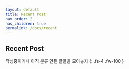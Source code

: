 ```yaml
---
layout: default
title: Recent Post
nav_order: 2
has_children: true
permalink: /docs/recent
---
```



## Recent Post

작성중이거나 아직 분류 안된 글들을 모아놓자
{: .fs-4 .fw-100 }
